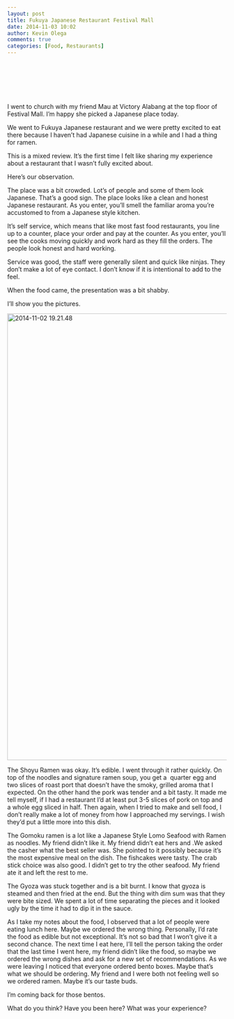 ```yaml
---
layout: post
title: Fukuya Japanese Restaurant Festival Mall
date: 2014-11-03 10:02
author: Kevin Olega
comments: true
categories: [Food, Restaurants]
---
```

&nbsp;

&nbsp;

&nbsp;

I went to church with my friend Mau at Victory Alabang at the top floor of Festival Mall. I’m happy she picked a Japanese place today.

We went to Fukuya Japanese restaurant and we were pretty excited to eat there because I haven’t had Japanese cuisine in a while and I had a thing for ramen.

This is a mixed review. It’s the first time I felt like sharing my experience about a restaurant that I wasn’t fully excited about.

Here’s our observation.

The place was a bit crowded. Lot’s of people and some of them look Japanese. That’s a good sign. The place looks like a clean and honest Japanese restaurant. As you enter, you’ll smell the familiar aroma you’re accustomed to from a Japanese style kitchen.

It’s self service, which means that like most fast food restaurants, you line up to a counter, place your order and pay at the counter. As you enter, you’ll see the cooks moving quickly and work hard as they fill the orders. The people look honest and hard working.

Service was good, the staff were generally silent and quick like ninjas. They don’t make a lot of eye contact. I don’t know if it is intentional to add to the feel.

When the food came, the presentation was a bit shabby.

I’ll show you the pictures.

<a href="http://philippineislandliving.com/fukuya-japanese-restaurant-festival-mall/2014-11-02-19-21-48/" rel="attachment wp-att-1454"><img class="alignleft size-large wp-image-1454" src="http://philippineislandliving.com/wp-content/uploads/2014/11/2014-11-02-19.21.48-1024x1024.jpg" alt="2014-11-02 19.21.48" width="1024" height="1024" /></a>

The Shoyu Ramen was okay. It’s edible. I went through it rather quickly. On top of the noodles and signature ramen soup, you get a  quarter egg and two slices of roast port that doesn’t have the smoky, grilled aroma that I expected. On the other hand the pork was tender and a bit tasty. It made me tell myself, if I had a restaurant I’d at least put 3-5 slices of pork on top and a whole egg sliced in half. Then again, when I tried to make and sell food, I don’t really make a lot of money from how I approached my servings. I wish they’d put a little more into this dish.

The Gomoku ramen is a lot like a Japanese Style Lomo Seafood with Ramen as noodles. My friend didn’t like it. My friend didn’t eat hers and .We asked the casher what the best seller was. She pointed to it possibly because it’s the most expensive meal on the dish. The fishcakes were tasty. The crab stick choice was also good. I didn’t get to try the other seafood. My friend ate it and left the rest to me.

The Gyoza was stuck together and is a bit burnt. I know that gyoza is steamed and then fried at the end. But the thing with dim sum was that they were bite sized. We spent a lot of time separating the pieces and it looked ugly by the time it had to dip it in the sauce.

As I take my notes about the food, I observed that a lot of people were eating lunch here. Maybe we ordered the wrong thing. Personally, I’d rate the food as edible but not exceptional. It’s not so bad that I won’t give it a second chance. The next time I eat here, I’ll tell the person taking the order that the last time I went here, my friend didn’t like the food, so maybe we ordered the wrong dishes and ask for a new set of recommendations. As we were leaving I noticed that everyone ordered bento boxes. Maybe that’s what we should be ordering. My friend and I were both not feeling well so we ordered ramen. Maybe it’s our taste buds.

I’m coming back for those bentos.

What do you think? Have you been here? What was your experience?

&nbsp;

&nbsp;

&nbsp;

&nbsp;
